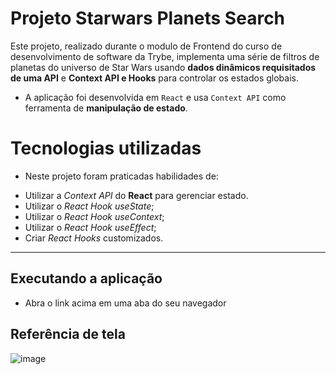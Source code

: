 # Projeto Starwars Planets Search

Este projeto, realizado durante o modulo de Frontend do curso de desenvolvimento de software da Trybe, implementa uma série de filtros de planetas do universo de Star Wars usando **dados dinâmicos  requisitados de uma API** e **Context API e Hooks** para controlar os estados globais.

- A aplicação foi desenvolvida em `React` e usa `Context API` como ferramenta de **manipulação de estado**.

# Tecnologias utilizadas

- Neste projeto foram praticadas habilidades de:

* Utilizar a _Context API_ do **React** para gerenciar estado.
* Utilizar o _React Hook useState_;
* Utilizar o _React Hook useContext_;
* Utilizar o _React Hook useEffect_;
* Criar _React Hooks_ customizados.

---

## Executando a aplicação

- Abra o link acima em uma aba do seu navegador


## Referência de tela

![image](req-1.png)

